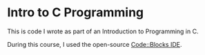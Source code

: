 # Intro to C Programming

This is code I wrote as part of an Introduction to Programming in C.

During this course, I used the open-source [Code::Blocks IDE](https://www.codeblocks.org/).
